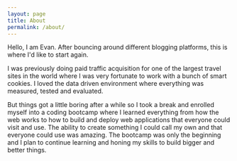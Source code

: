 ```yaml
---
layout: page
title: About
permalink: /about/
---
```


Hello, I am Evan. After bouncing around different blogging platforms, this is where I'd like to start again. 

I was previously doing paid traffic acquisition for one of the largest travel sites in the world where I was very fortunate to work with a bunch of smart cookies. I loved the data driven environment where everything was measured, tested and evaluated. 

But things got a little boring after a while so I took a break and enrolled myself into a coding bootcamp where I learned everything from how the web works to how to build and deploy web applications that everyone could visit and use. The ability to create something I could call my own and that everyone could use was amazing. The bootcamp was only the beginning and I plan to continue learning and honing my skills to build bigger and better things.